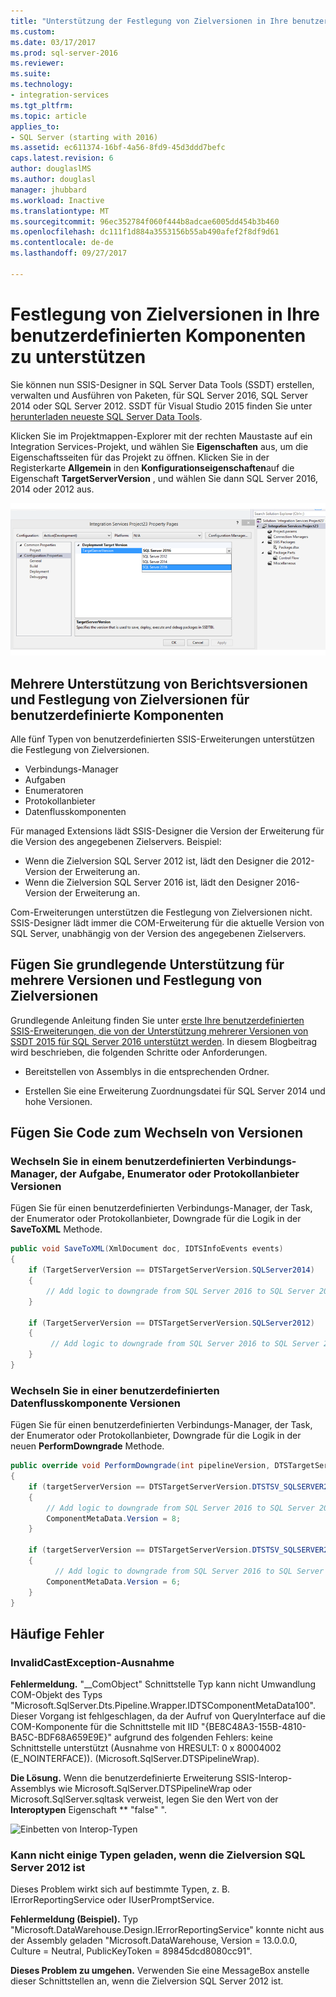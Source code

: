 ```yaml
---
title: "Unterstützung der Festlegung von Zielversionen in Ihre benutzerdefinierten Komponenten | Microsoft Docs"
ms.custom: 
ms.date: 03/17/2017
ms.prod: sql-server-2016
ms.reviewer: 
ms.suite: 
ms.technology:
- integration-services
ms.tgt_pltfrm: 
ms.topic: article
applies_to:
- SQL Server (starting with 2016)
ms.assetid: ec611374-16bf-4a56-8fd9-45d3ddd7befc
caps.latest.revision: 6
author: douglaslMS
ms.author: douglasl
manager: jhubbard
ms.workload: Inactive
ms.translationtype: MT
ms.sourcegitcommit: 96ec352784f060f444b8adcae6005dd454b3b460
ms.openlocfilehash: dc111f1d884a3553156b55ab490afef2f8df9d61
ms.contentlocale: de-de
ms.lasthandoff: 09/27/2017

---
```

# <a name="support-multi-targeting-in-your-custom-components"></a>Festlegung von Zielversionen in Ihre benutzerdefinierten Komponenten zu unterstützen
 Sie können nun SSIS-Designer in SQL Server Data Tools (SSDT) erstellen, verwalten und Ausführen von Paketen, für SQL Server 2016, SQL Server 2014 oder SQL Server 2012. SSDT für Visual Studio 2015 finden Sie unter [herunterladen neueste SQL Server Data Tools](../../ssdt/download-sql-server-data-tools-ssdt.md). 

 Klicken Sie im Projektmappen-Explorer mit der rechten Maustaste auf ein Integration Services-Projekt, und wählen Sie **Eigenschaften** aus, um die Eigenschaftsseiten für das Projekt zu öffnen. Klicken Sie in der Registerkarte **Allgemein** in den **Konfigurationseigenschaften**auf die Eigenschaft **TargetServerVersion** , und wählen Sie dann SQL Server 2016, 2014 oder 2012 aus.  
   
 ![TargetServerVersion-Eigenschaft im Dialogfeld Projekt](../../integration-services/media/targetserverversion2.png "TargetServerVersion-Eigenschaft in den Projekteigenschaften (Dialogfeld)")  
 
 ## <a name="multiple-version-support-and-multi-targeting-for-custom-components"></a>Mehrere Unterstützung von Berichtsversionen und Festlegung von Zielversionen für benutzerdefinierte Komponenten
 
Alle fünf Typen von benutzerdefinierten SSIS-Erweiterungen unterstützen die Festlegung von Zielversionen.
-   Verbindungs-Manager
-   Aufgaben
-   Enumeratoren
-   Protokollanbieter
-   Datenflusskomponenten

Für managed Extensions lädt SSIS-Designer die Version der Erweiterung für die Version des angegebenen Zielservers. Beispiel:
-   Wenn die Zielversion SQL Server 2012 ist, lädt den Designer die 2012-Version der Erweiterung an.
-   Wenn die Zielversion SQL Server 2016 ist, lädt den Designer 2016-Version der Erweiterung an.

Com-Erweiterungen unterstützen die Festlegung von Zielversionen nicht. SSIS-Designer lädt immer die COM-Erweiterung für die aktuelle Version von SQL Server, unabhängig von der Version des angegebenen Zielservers.

## <a name="add-basic-support-for-multiple-versions-and-multi-targeting"></a>Fügen Sie grundlegende Unterstützung für mehrere Versionen und Festlegung von Zielversionen

Grundlegende Anleitung finden Sie unter [erste Ihre benutzerdefinierten SSIS-Erweiterungen, die von der Unterstützung mehrerer Versionen von SSDT 2015 für SQL Server 2016 unterstützt werden](https://blogs.msdn.microsoft.com/ssis/2016/04/19/getting-your-ssis-custom-extensions-to-be-supported-by-the-multi-version-support-of-ssdt-2015-for-sql-server-2016/). In diesem Blogbeitrag wird beschrieben, die folgenden Schritte oder Anforderungen.

-   Bereitstellen von Assemblys in die entsprechenden Ordner.

-   Erstellen Sie eine Erweiterung Zuordnungsdatei für SQL Server 2014 und hohe Versionen.

## <a name="add-code-to-switch-versions"></a>Fügen Sie Code zum Wechseln von Versionen

### <a name="switch-versions-in-a-custom-connection-manager-task-enumerator-or-log-provider"></a>Wechseln Sie in einem benutzerdefinierten Verbindungs-Manager, der Aufgabe, Enumerator oder Protokollanbieter Versionen

Fügen Sie für einen benutzerdefinierten Verbindungs-Manager, der Task, der Enumerator oder Protokollanbieter, Downgrade für die Logik in der **SaveToXML** Methode.

```csharp
public void SaveToXML(XmlDocument doc, IDTSInfoEvents events)
{
    if (TargetServerVersion == DTSTargetServerVersion.SQLServer2014)
    {
        // Add logic to downgrade from SQL Server 2016 to SQL Server 2014.
    }

    if (TargetServerVersion == DTSTargetServerVersion.SQLServer2012)
    {
         // Add logic to downgrade from SQL Server 2016 to SQL Server 2012.
    }
}
```

### <a name="switch-versions-in-a-custom-data-flow-component"></a>Wechseln Sie in einer benutzerdefinierten Datenflusskomponente Versionen

Fügen Sie für einen benutzerdefinierten Verbindungs-Manager, der Task, der Enumerator oder Protokollanbieter, Downgrade für die Logik in der neuen **PerformDowngrade** Methode.

```csharp
public override void PerformDowngrade(int pipelineVersion, DTSTargetServerVersion targetServerVersion)
{
    if (targetServerVersion == DTSTargetServerVersion.DTSTSV_SQLSERVER2014)
    {
        // Add logic to downgrade from SQL Server 2016 to SQL Server 2014.
        ComponentMetaData.Version = 8;
    }

    if (targetServerVersion == DTSTargetServerVersion.DTSTSV_SQLSERVER2012)
    {
          // Add logic to downgrade from SQL Server 2016 to SQL Server 2012.
        ComponentMetaData.Version = 6;
    }
}
```

## <a name="common-errors"></a>Häufige Fehler

### <a name="invalidcastexception"></a>InvalidCastException-Ausnahme

**Fehlermeldung.** "__ComObject" Schnittstelle Typ kann nicht Umwandlung COM-Objekt des Typs "Microsoft.SqlServer.Dts.Pipeline.Wrapper.IDTSComponentMetaData100". Dieser Vorgang ist fehlgeschlagen, da der Aufruf von QueryInterface auf die COM-Komponente für die Schnittstelle mit IID "{BE8C48A3-155B-4810-BA5C-BDF68A659E9E}" aufgrund des folgenden Fehlers: keine Schnittstelle unterstützt (Ausnahme von HRESULT: 0 x 80004002 (E_NOINTERFACE)). (Microsoft.SqlServer.DTSPipelineWrap).

**Die Lösung.** Wenn die benutzerdefinierte Erweiterung SSIS-Interop-Assemblys wie Microsoft.SqlServer.DTSPipelineWrap oder Microsoft.SqlServer.sqltask verweist, legen Sie den Wert von der **Interoptypen** Eigenschaft ** "false" ".

![Einbetten von Interop-Typen](../../integration-services/extending-packages-custom-objects/media/embed-interop-types.png)

### <a name="unable-to-load-some-types-when-target-version-is-sql-server-2012"></a>Kann nicht einige Typen geladen, wenn die Zielversion SQL Server 2012 ist

Dieses Problem wirkt sich auf bestimmte Typen, z. B. IErrorReportingService oder IUserPromptService.

**Fehlermeldung (Beispiel).** Typ "Microsoft.DataWarehouse.Design.IErrorReportingService" konnte nicht aus der Assembly geladen "Microsoft.DataWarehouse, Version = 13.0.0.0, Culture = Neutral, PublicKeyToken = 89845dcd8080cc91".

**Dieses Problem zu umgehen.** Verwenden Sie eine MessageBox anstelle dieser Schnittstellen an, wenn die Zielversion SQL Server 2012 ist.


